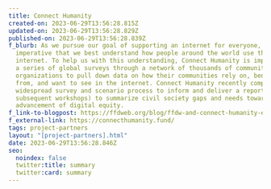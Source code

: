 ```yaml
---
title: Connect Humanity
created-on: 2023-06-29T13:56:28.815Z
updated-on: 2023-06-29T13:56:28.829Z
published-on: 2023-06-29T13:56:28.839Z
f_blurb: As we pursue our goal of supporting an internet for everyone, it is
  imperative that we best understand how people around the world use the
  internet. To help us with this understanding, Connect Humanity is implementing
  a series of global surveys through a network of thousands of community-focused
  organizations to pull down data on how their communities rely on, benefit
  from, and want to see in the internet. Connect Humanity recently completed a
  widespread survey and scenario process to inform and deliver a report (and
  subsequent workshops) to summarize civil society gaps and needs toward the
  advancement of digital equity.
f_link-to-blogpost: https://ffdweb.org/blog/ffdw-and-connect-humanity-empowering-an-equitable-digital-future/
f_external-link: https://connecthumanity.fund/
tags: project-partners
layout: "[project-partners].html"
date: 2023-06-29T13:56:28.846Z
seo:
  noindex: false
  twitter:title: summary
  twitter:card: summary
---
```

